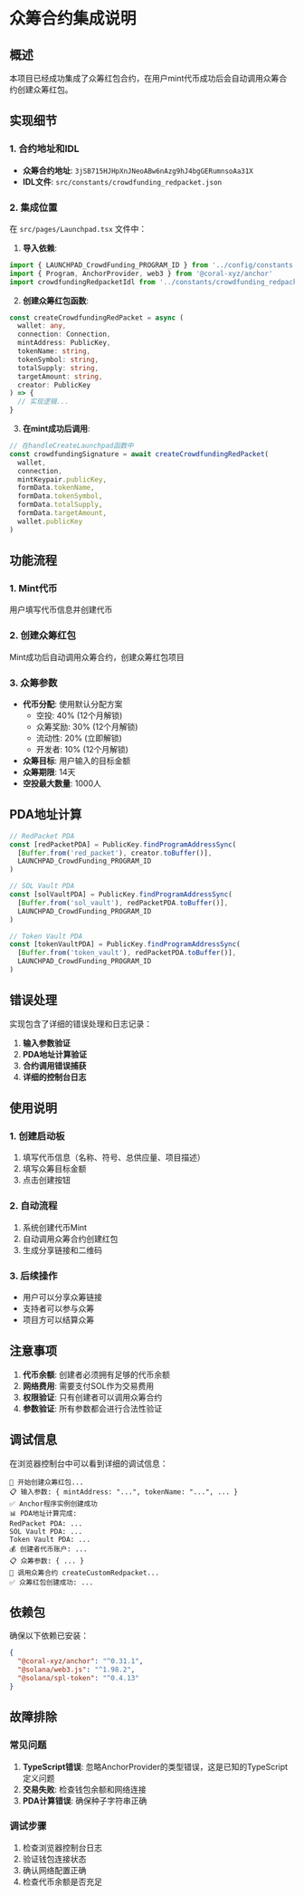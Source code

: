 # 众筹合约集成说明

## 概述

本项目已经成功集成了众筹红包合约，在用户mint代币成功后会自动调用众筹合约创建众筹红包。

## 实现细节

### 1. 合约地址和IDL

- **众筹合约地址**: `3jSB715HJHpXnJNeoABw6nAzg9hJ4bgGERumnsoAa31X`
- **IDL文件**: `src/constants/crowdfunding_redpacket.json`

### 2. 集成位置

在 `src/pages/Launchpad.tsx` 文件中：

1. **导入依赖**:
```typescript
import { LAUNCHPAD_CrowdFunding_PROGRAM_ID } from '../config/constants'
import { Program, AnchorProvider, web3 } from '@coral-xyz/anchor'
import crowdfundingRedpacketIdl from '../constants/crowdfunding_redpacket.json'
```

2. **创建众筹红包函数**:
```typescript
const createCrowdfundingRedPacket = async (
  wallet: any,
  connection: Connection,
  mintAddress: PublicKey,
  tokenName: string,
  tokenSymbol: string,
  totalSupply: string,
  targetAmount: string,
  creator: PublicKey
) => {
  // 实现逻辑...
}
```

3. **在mint成功后调用**:
```typescript
// 在handleCreateLaunchpad函数中
const crowdfundingSignature = await createCrowdfundingRedPacket(
  wallet,
  connection,
  mintKeypair.publicKey,
  formData.tokenName,
  formData.tokenSymbol,
  formData.totalSupply,
  formData.targetAmount,
  wallet.publicKey
)
```

## 功能流程

### 1. Mint代币
用户填写代币信息并创建代币

### 2. 创建众筹红包
Mint成功后自动调用众筹合约，创建众筹红包项目

### 3. 众筹参数
- **代币分配**: 使用默认分配方案
  - 空投: 40% (12个月解锁)
  - 众筹奖励: 30% (12个月解锁)
  - 流动性: 20% (立即解锁)
  - 开发者: 10% (12个月解锁)
- **众筹目标**: 用户输入的目标金额
- **众筹期限**: 14天
- **空投最大数量**: 1000人

## PDA地址计算

```typescript
// RedPacket PDA
const [redPacketPDA] = PublicKey.findProgramAddressSync(
  [Buffer.from('red_packet'), creator.toBuffer()],
  LAUNCHPAD_CrowdFunding_PROGRAM_ID
)

// SOL Vault PDA
const [solVaultPDA] = PublicKey.findProgramAddressSync(
  [Buffer.from('sol_vault'), redPacketPDA.toBuffer()],
  LAUNCHPAD_CrowdFunding_PROGRAM_ID
)

// Token Vault PDA
const [tokenVaultPDA] = PublicKey.findProgramAddressSync(
  [Buffer.from('token_vault'), redPacketPDA.toBuffer()],
  LAUNCHPAD_CrowdFunding_PROGRAM_ID
)
```

## 错误处理

实现包含了详细的错误处理和日志记录：

1. **输入参数验证**
2. **PDA地址计算验证**
3. **合约调用错误捕获**
4. **详细的控制台日志**

## 使用说明

### 1. 创建启动板
1. 填写代币信息（名称、符号、总供应量、项目描述）
2. 填写众筹目标金额
3. 点击创建按钮

### 2. 自动流程
1. 系统创建代币Mint
2. 自动调用众筹合约创建红包
3. 生成分享链接和二维码

### 3. 后续操作
- 用户可以分享众筹链接
- 支持者可以参与众筹
- 项目方可以结算众筹

## 注意事项

1. **代币余额**: 创建者必须拥有足够的代币余额
2. **网络费用**: 需要支付SOL作为交易费用
3. **权限验证**: 只有创建者可以调用众筹合约
4. **参数验证**: 所有参数都会进行合法性验证

## 调试信息

在浏览器控制台中可以看到详细的调试信息：

```
🚀 开始创建众筹红包...
📋 输入参数: { mintAddress: "...", tokenName: "...", ... }
✅ Anchor程序实例创建成功
📊 PDA地址计算完成:
RedPacket PDA: ...
SOL Vault PDA: ...
Token Vault PDA: ...
💰 创建者代币账户: ...
📋 众筹参数: { ... }
🎯 调用众筹合约 createCustomRedpacket...
✅ 众筹红包创建成功: ...
```

## 依赖包

确保以下依赖已安装：

```json
{
  "@coral-xyz/anchor": "^0.31.1",
  "@solana/web3.js": "^1.98.2",
  "@solana/spl-token": "^0.4.13"
}
```

## 故障排除

### 常见问题

1. **TypeScript错误**: 忽略AnchorProvider的类型错误，这是已知的TypeScript定义问题
2. **交易失败**: 检查钱包余额和网络连接
3. **PDA计算错误**: 确保种子字符串正确

### 调试步骤

1. 检查浏览器控制台日志
2. 验证钱包连接状态
3. 确认网络配置正确
4. 检查代币余额是否充足 